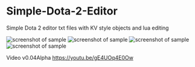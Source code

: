 # Simple-Dota-2-Editor
Simple Dota 2 editor txt files with KV style objects and lua editing

![screenshot of sample](http://pastexen.com/i/NXVbcaVeYc.png)
![screenshot of sample](http://pastexen.com/i/WiRpIIZALm.png)
![screenshot of sample](http://pastexen.com/i/0FYeslhqq0.png)
![screenshot of sample](http://pastexen.com/i/wpLQ9Lvymr.png)


Video v0.04Alpha
https://youtu.be/gE4UOq4E0Ow
